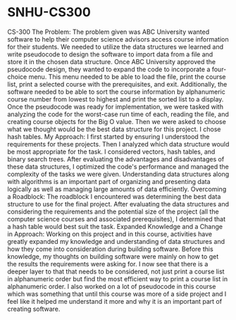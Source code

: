 # SNHU-CS300
CS-300
The Problem:
The problem given was ABC University wanted software to help their computer science advisors access course information for their students. We needed to utilize the data structures we learned and write pseudocode to design the software to import data from a file and store it in the chosen data structure. Once ABC University approved the pseudocode design, they wanted to expand the code to incorporate a four-choice menu. This menu needed to be able to load the file, print the course list, print a selected course with the prerequisites, and exit. Additionally, the software needed to be able to sort the course information by alphanumeric course number from lowest to highest and print the sorted list to a display. 
Once the pseudocode was ready for implementation, we were tasked with analyzing the code for the worst-case run time of each, reading the file, and creating course objects for the Big O value. Then we were asked to choose what we thought would be the best data structure for this project. I chose hash tables. 
My Approach:
I first started by ensuring I understood the requirements for these projects. Then I analyzed which data structure would be most appropriate for the task. I considered vectors, hash tables, and binary search trees. After evaluating the advantages and disadvantages of these data structures, I optimized the code's performance and managed the complexity of the tasks we were given. Understanding data structures along with algorithms is an important part of organizing and presenting data logically as well as managing large amounts of data efficiently. 
Overcoming a Roadblock:
The roadblock I encountered was determining the best data structure to use for the final project. After evaluating the data structures and considering the requirements and the potential size of the project (all the computer science courses and associated prerequisites), I determined that a hash table would best suit the task. 
Expanded Knowledge and a Change in Approach:
Working on this project and in this course, activities have greatly expanded my knowledge and understanding of data structures and how they come into consideration during building software. Before this knowledge, my thoughts on building software were mainly on how to get the results the requirements were asking for. I now see that there is a deeper layer to that that needs to be considered, not just print a course list in alphanumeric order but find the most efficient way to print a course list in alphanumeric order. I also worked on a lot of pseudocode in this course which was something that until this course was more of a side project and I feel like it helped me understand it more and why it is an important part of creating software. 
